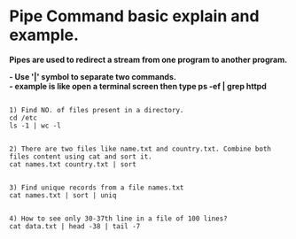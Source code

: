 <h1>Pipe Command basic explain and example.</h1>
<b>Pipes are used to redirect a stream from one program to another program.</b><br>

<b>- Use '|' symbol to separate two commands.</b><br>
<b>- example is like open a terminal screen then type ps -ef | grep httpd </b> 

```

1) Find NO. of files present in a directory.
cd /etc
ls -1 | wc -l


2) There are two files like name.txt and country.txt. Combine both files content using cat and sort it.
cat names.txt country.txt | sort


3) Find unique records from a file names.txt
cat names.txt | sort | uniq


4) How to see only 30-37th line in a file of 100 lines?
cat data.txt | head -38 | tail -7

```
